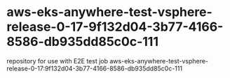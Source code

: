 # aws-eks-anywhere-test-vsphere-release-0-17-9f132d04-3b77-4166-8586-db935dd85c0c-111
repository for use with E2E test job aws-eks-anywhere-test-vsphere-release-0-17:9f132d04-3b77-4166-8586-db935dd85c0c-111
